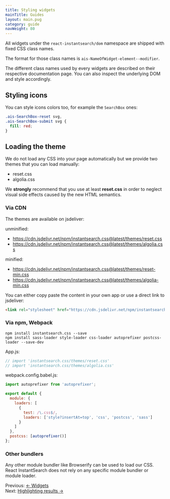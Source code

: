 ```yaml
---
title: Styling widgets
mainTitle: Guides
layout: main.pug
category: guide
navWeight: 80
---
```


All widgets under the `react-instantsearch/dom` namespace are shipped with fixed CSS class names.

The format for those class names is `ais-NameOfWidget-element--modifier`.

The different class names used by every widgets are described on their respective documentation page. You
can also inspect the underlying DOM and style accordingly.

## Styling icons

You can style icons colors too, for example the `SearchBox` ones:

```css
.ais-SearchBox-reset svg,
.ais-SearchBox-submit svg {
  fill: red;
}
```

## Loading the theme

We do not load any CSS into your page automatically but we provide two themes that you can load
manually:

* reset.css
* algolia.css

We **strongly** recommend that you use at least **reset.css** in order to neglect visual side effects caused by the new HTML semantics.

### Via CDN

The themes are available on jsdeliver:

unminified:

* https://cdn.jsdelivr.net/npm/instantsearch.css@latest/themes/reset.css
* https://cdn.jsdelivr.net/npm/instantsearch.css@latest/themes/algolia.css

minified:

* https://cdn.jsdelivr.net/npm/instantsearch.css@latest/themes/reset-min.css
* https://cdn.jsdelivr.net/npm/instantsearch.css@latest/themes/algolia-min.css

You can either copy paste the content in your own app or use a direct link to jsdeliver:

```html
<link rel="stylesheet" href="https://cdn.jsdelivr.net/npm/instantsearch.css@latest/themes/reset-min.css">
```

### Via npm, Webpack

```shell
npm install instantsearch.css --save
npm install sass-loader style-loader css-loader autoprefixer postcss-loader --save-dev
```

App.js:

```jsx
// import 'instantsearch.css/themes/reset.css'
// import 'instantsearch.css/themes/algolia.css'
```

webpack.config.babel.js:

```jsx
import autoprefixer from 'autoprefixer';

export default {
  module: {
    loaders: [
      {
        test: /\.css$/,
        loaders: ['style?insertAt=top', 'css', 'postcss', 'sass']
      }
    ]
  },
  postcss: [autoprefixer()]
};
```

### Other bundlers

Any other module bundler like Browserify can be used to load our CSS. React InstantSearch
does not rely on any specific module bundler or module loader.

<div class="guide-nav">
    <div class="guide-nav-left">
        Previous: <a href="guide/Widgets.html">← Widgets</a>
    </div>
    <div class="guide-nav-right">
        Next: <a href="guide//Highlighting_results.html">Highlighting results →</a>
    </div>
</div>
